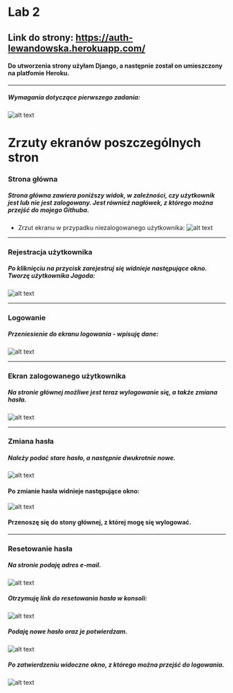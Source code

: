 # Lab 2

## Link do strony: https://auth-lewandowska.herokuapp.com/  
#### Do utworzenia strony użyłam Django, a następnie został on umieszczony na platfomie Heroku. 


---
####
##### Wymagania dotyczące pierwszego zadania:
####

![alt text](https://i.imgur.com/fx3svD2.png)

# Zrzuty ekranów poszczególnych stron

### Strona główna
##### Strona główna zawiera poniższy widok, w zależności, czy użytkownik jest lub nie jest zalogowany. Jest również nagłówek, z którego można przejść do mojego Githuba.
####

- Zrzut ekranu w przypadku niezalogowanego użytkownika:
![alt text](https://i.imgur.com/xVmI5qg.png)  



---
### Rejestracja użytkownika
##### Po kliknięciu na przycisk zarejestruj się widnieje następujące okno. Tworzę użytkownika **Jagoda**:
####

![alt text](https://i.imgur.com/JF8pC07.png)  


---
### Logowanie
##### Przeniesienie do ekranu logowania - wpisuję dane:
####

![alt text](https://i.imgur.com/wqLQAhT.png)  



---
### Ekran zalogowanego użytkownika
##### Na stronie głównej możliwe jest teraz wylogowanie się, a także zmiana hasła. 

![alt text](https://i.imgur.com/LRrEygV.png)


---
### Zmiana hasła
##### Należy podać stare hasło, a następnie dwukrotnie nowe. 

![alt text](https://i.imgur.com/Mt7nWKM.png)  

#### Po zmianie hasła widnieje następujące okno:

![alt text](https://i.imgur.com/chv3suk.png)

#### Przenoszę się do stony głównej, z której mogę się wylogować.

---
### Resetowanie hasła
##### Na stronie podaję adres e-mail.

![alt text](https://i.imgur.com/Vt4jBst.png)  

##### Otrzymuję link do resetowania hasła w konsoli:

![alt text](https://i.imgur.com/JxCuRv5.png)  

##### Podaję nowe hasło oraz je potwierdzam.

![alt text](https://i.imgur.com/QGG02L9.png)  

##### Po zatwierdzeniu widoczne okno, z którego można przejść do logowania.

![alt text](https://i.imgur.com/BY7Z7E3.png)
